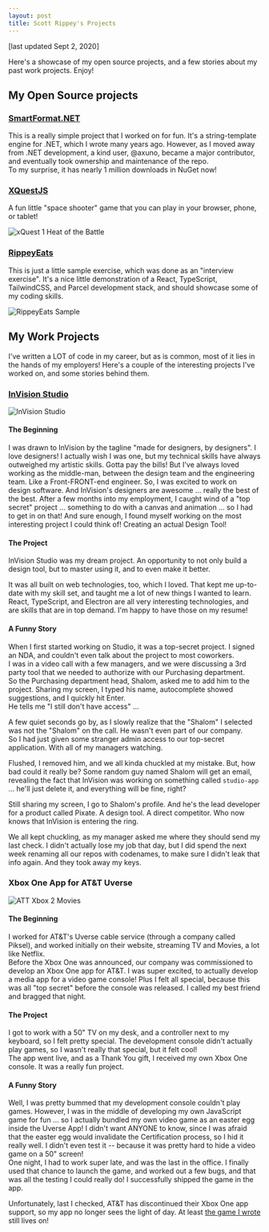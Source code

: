 ```yaml
---
layout: post
title: Scott Rippey's Projects
---
```


[last updated Sept 2, 2020]

Here's a showcase of my open source projects, and a few stories about my past work projects.  Enjoy!

## My Open Source projects

### [SmartFormat.NET](https://github.com/axuno/SmartFormat)
This is a really simple project that I worked on for fun.  It's a string-template engine for .NET, which I wrote many years ago.
However, as I moved away from .NET development, a kind user, @axuno, became a major contributor, and eventually took ownership and maintenance of the repo.  
To my surprise, it has nearly 1 million downloads in NuGet now!  

### [XQuestJS](http://scottrippey.github.io/xquestjs/)
A fun little "space shooter" game that you can play in your browser, phone, or tablet!

![xQuest 1 Heat of the Battle](https://user-images.githubusercontent.com/430608/92063687-fade5080-ed58-11ea-89e5-d133f7a72c17.png)

### [RippeyEats](http://scottrippey.github.io/sample-RippeyEats/)
This is just a little sample exercise, which was done as an "interview exercise".  It's a nice little demonstration of a React, TypeScript, TailwindCSS, and Parcel development stack, and should showcase some of my coding skills.  

![RippeyEats Sample](https://user-images.githubusercontent.com/430608/91997404-4a8c3000-ecf7-11ea-8068-d63ab8f34a84.gif)



## My Work Projects

I've written a LOT of code in my career, but as is common, most of it lies in the hands of my employers!  Here's a couple of the interesting projects I've worked on, and some stories behind them.

### [InVision Studio](https://www.invisionapp.com/studio)

![InVision Studio](https://user-images.githubusercontent.com/430608/92064206-41807a80-ed5a-11ea-8f45-e43354e64938.gif)

#### The Beginning
I was drawn to InVision by the tagline  "made for designers, by designers".  I love designers!  I actually wish I was one, but my technical skills have always outweighed my artistic skills.  Gotta pay the bills!  But I've always loved working as the middle-man, between the design team and the engineering team.  Like a Front-FRONT-end engineer.
So, I was excited to work on design software.  And InVision's designers are awesome ... really the best of the best.  After a few months into my employment, I caught wind of a "top secret" project ... something to do with a canvas and animation ... so I had to get in on that!  And sure enough, I found myself working on the most interesting project I could think of!  Creating an actual Design Tool!  

#### The Project
InVision Studio was my dream project. An opportunity to not only build a design tool, but to master using it, and to even make it better.  

It was all built on web technologies, too, which I loved. That kept me up-to-date with my skill set, and taught me a lot of new things I wanted to learn.  React, TypeScript, and Electron are all very interesting technologies, and are skills that are in top demand.  I'm happy to have those on my resume!  

#### A Funny Story
When I first started working on Studio, it was a top-secret project.  I signed an NDA, and couldn't even talk about the project to most coworkers.  
I was in a video call with a few managers, and we were discussing a 3rd party tool that we needed to authorize with our Purchasing department.  
So the Purchasing department head, Shalom, asked me to add him to the project. Sharing my screen, I typed his name, autocomplete showed suggestions, and I quickly hit Enter.  
He tells me "I still don't have access" ... 

A few quiet seconds go by, as I slowly realize that the "Shalom" I selected was not the "Shalom" on the call.  He wasn't even part of our company.  
So I had just given some stranger admin access to our top-secret application.  With all of my managers watching.  

Flushed, I removed him, and we all kinda chuckled at my mistake.  But, how bad could it really be?  Some random guy named Shalom will get an email, revealing the fact that InVision was working on something called `studio-app` ... he'll just delete it, and everything will be fine, right?

Still sharing my screen, I go to Shalom's profile.  And he's the lead developer for a product called Pixate.  A design tool.  A direct competitor.  Who now knows that InVision is entering the ring.

We all kept chuckling, as my manager asked me where they should send my last check.  I didn't actually lose my job that day, but I did spend the next week renaming all our repos with codenames, to make sure I didn't leak that info again.  And they took away my keys.


### Xbox One App for AT&T Uverse

![ATT Xbox 2 Movies](https://user-images.githubusercontent.com/430608/92063875-77712f00-ed59-11ea-85a5-7fa1cfca5426.jpg)


#### The Beginning
I worked for AT&T's Uverse cable service (through a company called Piksel), and worked initially on their website, streaming TV and Movies, a lot like Netflix.  
Before the Xbox One was announced, our company was commissioned to develop an Xbox One app for AT&T.  I was super excited, to actually develop a media app for a video game console!  Plus I felt all special, because this was all "top secret" before the console was released.  I called my best friend and bragged that night. 

#### The Project
I got to work with a 50" TV on my desk, and a controller next to my keyboard, so I felt pretty special.  The development console didn't actually play games, so I wasn't really that special, but it felt cool!  
The app went live, and as a Thank You gift, I received my own Xbox One console.  It was a really fun project.  

#### A Funny Story
Well, I was pretty bummed that my development console couldn't play games.  However, I was in the middle of developing my own JavaScript game for fun ... so I actually bundled my own video game as an easter egg inside the Uverse App!  I didn't want ANYONE to know, since I was afraid that the easter egg would invalidate the Certification process, so I hid it really well.  I didn't even test it -- because it was pretty hard to hide a video game on a 50" screen!  
One night, I had to work super late, and was the last in the office.  I finally used that chance to launch the game, and worked out a few bugs, and that was all the testing I could really do!  I successfully shipped the game in the app.

Unfortunately, last I checked, AT&T has discontinued their Xbox One app support, so my app no longer sees the light of day.  At least [the game I wrote](http://scottrippey.github.io/xquestjs/) still lives on!
